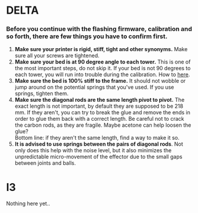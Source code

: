 # DELTA
### Before you continue with the flashing firmware, calibration and so forth, there are few things you have to confirm first.
1. **Make sure your printer is rigid, stiff, tight and other synonyms.** Make sure all your screws are tightened.
2. **Make sure your bed is at 90 degree angle to each tower.** This is one of the most important steps, do not skip it. If your bed is not 90 degrees to each tower, you will run into trouble during the calibration. How to [here](https://github.com/FLSun3dp/FLSun-Kossel-Mini/wiki/77.-Troubleshooting#how-do-i-verify-whether-or-not-my-bed-is-at-90-degrees-to-the-towers).
3. **Make sure the bed is 100% stiff to the frame.** It should not wobble or jump around on the potential springs that you've used. If you use springs, tighten them.
4. **Make sure the diagonal rods are the same length pivot to pivot.** The exact length is not important, by default they are supposed to be 218 mm. If they aren't, you can try to break the glue and remove the ends in order to glue them back with a correct length. Be careful not to crack the carbon rods, as they are fragile. Maybe acetone can help loosen the glue?  
Bottom line: if they aren't the same length, find a way to make it so. 
5. **It is advised to use springs between the pairs of diagonal rods**. Not only does this help with the noise level, but it also minimizes the unpredictable micro-movement of the effector due to the small gaps between joints and balls.

# I3
Nothing here yet..